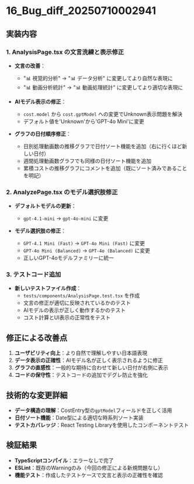 # 16_Bug_diff_20250710002941

## 実装内容

### 1. AnalysisPage.tsx の文言洗練と表示修正

- **文言の改善**：
  - "📊 視覚的分析" → "📊 データ分析" に変更してより自然な表現に
  - "📊 動画分析統計" → "📊 動画処理統計" に変更してより適切な表現に

- **AIモデル表示の修正**：
  - `cost.model` から `cost.gptModel` への変更でUnknown表示問題を解決
  - デフォルト値を'Unknown'から'GPT-4o Mini'に変更

- **グラフの日付順序修正**：
  - 日別処理動画数の推移グラフで日付ソート機能を追加（右に行くほど新しい日付）
  - 週間処理動画数グラフでも同様の日付ソート機能を追加
  - 累積コストの推移グラフにコメントを追加（既にソート済みであることを明記）

### 2. AnalyzePage.tsx のモデル選択肢修正

- **デフォルトモデルの更新**：
  - `gpt-4.1-mini` → `gpt-4o-mini` に変更

- **モデル選択肢の修正**：
  - `GPT-4.1 Mini (Fast)` → `GPT-4o Mini (Fast)` に変更
  - `GPT-4o Mini (Balanced)` → `GPT-4o (Balanced)` に変更
  - 正しいGPT-4oモデルファミリーに統一

### 3. テストコード追加

- **新しいテストファイル作成**：
  - `tests/components/AnalysisPage.test.tsx` を作成
  - 文言の修正が適切に反映されているかのテスト
  - AIモデルの表示が正しく動作するかのテスト
  - コスト計算とUI表示の正常性をテスト

## 修正による改善点

1. **ユーザビリティ向上**：より自然で理解しやすい日本語表現
2. **データ表示の正確性**：AIモデル名が正しく表示されるように修正
3. **グラフの直感性**：一般的な期待に合わせて新しい日付が右側に表示
4. **コードの保守性**：テストコードの追加でデグレ防止を強化

## 技術的な変更詳細

- **データ構造の理解**：CostEntry型の`gptModel`フィールドを正しく活用
- **日付ソート機能**：Date型による適切な時系列ソート実装
- **テストカバレッジ**：React Testing Libraryを使用したコンポーネントテスト

## 検証結果

- **TypeScriptコンパイル**：エラーなしで完了
- **ESLint**：既存のWarningのみ（今回の修正による新規問題なし）
- **機能テスト**：作成したテストケースで文言と表示の正確性を確認